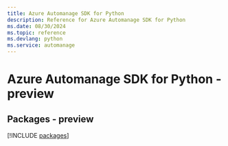```yaml
---
title: Azure Automanage SDK for Python
description: Reference for Azure Automanage SDK for Python
ms.date: 08/30/2024
ms.topic: reference
ms.devlang: python
ms.service: automanage
---
```

# Azure Automanage SDK for Python - preview
## Packages - preview
[!INCLUDE [packages](automanage-index.md)]